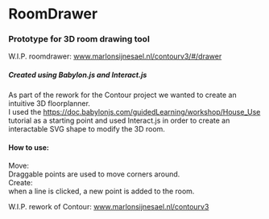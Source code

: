 # RoomDrawer

### Prototype for 3D room drawing tool
W.I.P. roomdrawer: www.marlonsijnesael.nl/contourv3/#/drawer
##### Created using Babylon.js and Interact.js
As part of the rework for the Contour project we wanted to create an intuitive 3D floorplanner. <br>
I used the https://doc.babylonjs.com/guidedLearning/workshop/House_Use tutorial as a starting point and used Interact.js in order to create an interactable SVG shape to modify the 3D room.  <br>

#### How to use:
Move:  
Draggable points are used to move corners around. 
<br>
Create:  
when a line is clicked, a new point is added to the room.


W.I.P. rework of Contour: www.marlonsijnesael.nl/contourv3
